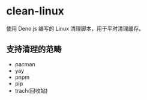 # clean-linux

使用 Deno.js 编写的 Linux 清理脚本，用于平时清理缓存。

## 支持清理的范畴

-   pacman
-   yay
-   pnpm
-   pip
-   trach(回收站)
